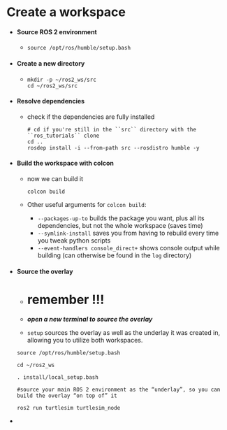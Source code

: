 # Create a workspace 

* #### Source ROS 2 environment

  * ```shell
    source /opt/ros/humble/setup.bash
    ```

    

* #### Create a new directory

  * ```shell
    mkdir -p ~/ros2_ws/src
    cd ~/ros2_ws/src
    ```

    

* #### Resolve dependencies

  * check if the dependencies are fully installed 

    ```shell
    # cd if you're still in the ``src`` directory with the ``ros_tutorials`` clone
    cd ..
    rosdep install -i --from-path src --rosdistro humble -y
    ```

    

* #### Build the workspace with colcon

  * now we can build it 

    ```shell
    colcon build
    ```

  * Other useful arguments for `colcon build`:

    - `--packages-up-to` builds the package you want, plus all its dependencies, but not the whole workspace (saves time)
    - `--symlink-install` saves you from having to rebuild every time you tweak python scripts
    - `--event-handlers console_direct+` shows console output while building (can otherwise be found in the `log` directory)

* #### Source the overlay

  * # remember !!!

  * ***open a new terminal to source the overlay***

  * `setup` sources the overlay as well as the underlay it was created in, allowing you to utilize both workspaces.

  ```shell
  source /opt/ros/humble/setup.bash
  
  cd ~/ros2_ws
  
  . install/local_setup.bash
  
  #source your main ROS 2 environment as the “underlay”, so you can build the overlay “on top of” it
  
  ros2 run turtlesim turtlesim_node
  ```

* 
